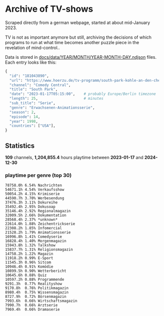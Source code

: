 # Archive of TV-shows

Scraped directly from a german webpage, started at about mid-January 2023.

TV is not as important anymore but still, archiving the decisions of which programs to run at what time
becomes another puzzle piece in the revelation of mind-control.. 

Data is stored in [docs/data/YEAR/MONTH/YEAR-MONTH-DAY.ndjson](docs/data/) files. 
Each entry looks like this:

```python
{
  "id": "181043890", 
  "url": "https://www.hoerzu.de/tv-programm/south-park-kohle-an-den-chefkoch/bid_181043890/", 
  "channel": "Comedy Central", 
  "title": "South Park", 
  "date": "2023-01-17T05:15:00",    # probably Europe/Berlin timezone 
  "length": 25,                     # minutes 
  "sub_title": "Serie", 
  "genre": "Erwachsenen-Animationsserie", 
  "season": 2, 
  "episode": 14, 
  "year": 1998, 
  "countries": ["USA"],
}
```

## Statistics

**109** channels, **1,204,855.4** hours playtime between **2023-01-17** and **2024-12-30**


### playtime per genre (top 30)

    78758.0h 6.54% Nachrichten
    54671.1h 4.54% Verkaufsshow
    50054.2h 4.15% Krimiserie
    44590.7h 3.70% Werbesendung
    37476.3h 3.11% Dokureihe
    35492.4h 2.95% Dokusoap
    35146.4h 2.92% Regionalmagazin
    32009.5h 2.66% Dokumentation
    28568.4h 2.37% *unknown*
    22614.0h 1.88% Zeichentrickserie
    22308.2h 1.85% Infomercial
    21528.2h 1.79% Animationsserie
    16996.8h 1.41% Comedyserie
    16828.4h 1.40% Morgenmagazin
    15943.8h 1.32% Talkshow
    15837.7h 1.31% Religionsmagazin
    14758.2h 1.22% Magazin
    11918.2h 0.99% E-Sport
    11545.3h 0.96% Sitcom
    10946.4h 0.91% Komödie
    10899.5h 0.90% Wetterbericht
    10645.6h 0.88% Quiz
    10597.2h 0.88% Programmende
    9291.3h  0.77% Realityshow
    9170.8h  0.76% Politikmagazin
    8980.4h  0.75% Wissensmagazin
    8727.9h  0.72% Börsenmagazin
    7993.6h  0.66% Wirtschaftsmagazin
    7990.7h  0.66% Arztserie
    7969.4h  0.66% Dramaserie
